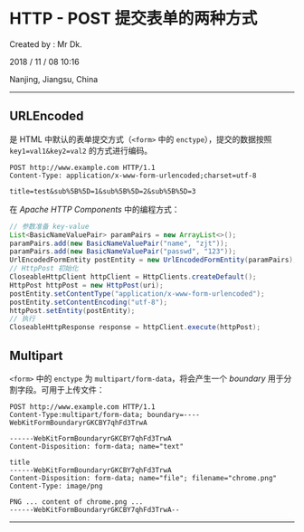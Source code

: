 # HTTP - POST 提交表单的两种方式

Created by : Mr Dk.

2018 / 11 / 08 10:16

Nanjing, Jiangsu, China

---

## URLEncoded

是 HTML 中默认的表单提交方式（`<form>` 中的 `enctype`），提交的数据按照 `key1=val1&key2=val2` 的方式进行编码。

```
POST http://www.example.com HTTP/1.1
Content-Type: application/x-www-form-urlencoded;charset=utf-8

title=test&sub%5B%5D=1&sub%5B%5D=2&sub%5B%5D=3
```

在 *Apache HTTP Components* 中的编程方式：

```java
// 参数准备 key-value
List<BasicNameValuePair> paramPairs = new ArrayList<>();
paramPairs.add(new BasicNameValuePair("name", "zjt"));
paramPairs.add(new BasicNameValuePair("passwd", "123"));
UrlEncodedFormEntity postEntity = new UrlEncodedFormEntity(paramPairs);
// HttpPost 初始化
CloseableHttpClient httpClient = HttpClients.createDefault();
HttpPost httpPost = new HttpPost(uri);
postEntity.setContentType("application/x-www-form-urlencoded");
postEntity.setContentEncoding("utf-8");
httpPost.setEntity(postEntity);
// 执行
CloseableHttpResponse response = httpClient.execute(httpPost);
```

## Multipart

`<form>` 中的 `enctype` 为 `multipart/form-data`，将会产生一个 *boundary* 用于分割字段。可用于上传文件：

```
POST http://www.example.com HTTP/1.1
Content-Type:multipart/form-data; boundary=----WebKitFormBoundaryrGKCBY7qhFd3TrwA

------WebKitFormBoundaryrGKCBY7qhFd3TrwA
Content-Disposition: form-data; name="text"

title
------WebKitFormBoundaryrGKCBY7qhFd3TrwA
Content-Disposition: form-data; name="file"; filename="chrome.png"
Content-Type: image/png

PNG ... content of chrome.png ...
------WebKitFormBoundaryrGKCBY7qhFd3TrwA--
```

---

